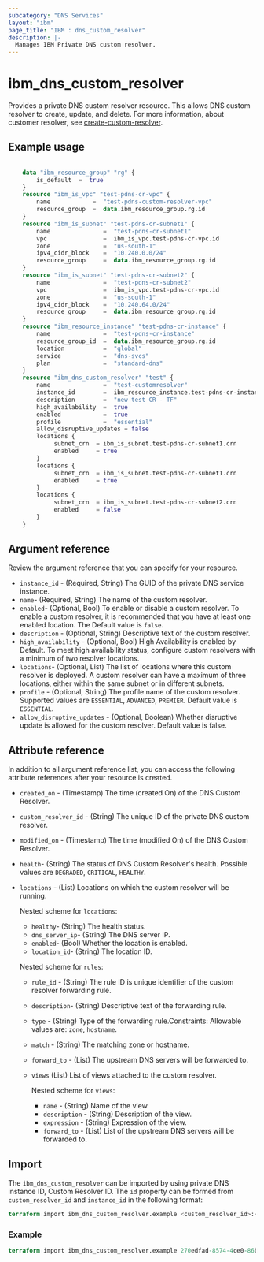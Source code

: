 ```yaml
---
subcategory: "DNS Services"
layout: "ibm"
page_title: "IBM : dns_custom_resolver"
description: |-
  Manages IBM Private DNS custom resolver.
---
```


# ibm_dns_custom_resolver

Provides a private DNS custom resolver resource. This allows DNS custom resolver to create, update, and delete. For more information, about customer resolver, see [create-custom-resolver](https://cloud.ibm.com/apidocs/dns-svcs#create-custom-resolver).

## Example usage

```terraform
    
    data "ibm_resource_group" "rg" {
        is_default  =  true
    }
    resource "ibm_is_vpc" "test-pdns-cr-vpc" {
        name            =  "test-pdns-custom-resolver-vpc"
        resource_group  =  data.ibm_resource_group.rg.id
    }
    resource "ibm_is_subnet" "test-pdns-cr-subnet1" {
        name               =  "test-pdns-cr-subnet1"
        vpc                =  ibm_is_vpc.test-pdns-cr-vpc.id
        zone               =  "us-south-1"
        ipv4_cidr_block    =  "10.240.0.0/24"
        resource_group     =  data.ibm_resource_group.rg.id
    }
    resource "ibm_is_subnet" "test-pdns-cr-subnet2" {
        name               =  "test-pdns-cr-subnet2"
        vpc                =  ibm_is_vpc.test-pdns-cr-vpc.id
        zone               =  "us-south-1"
        ipv4_cidr_block    =  "10.240.64.0/24"
        resource_group     =  data.ibm_resource_group.rg.id
    }
    resource "ibm_resource_instance" "test-pdns-cr-instance" {
        name               =  "test-pdns-cr-instance"
        resource_group_id  =  data.ibm_resource_group.rg.id
        location           =  "global"
        service            =  "dns-svcs"
        plan               =  "standard-dns"
    }
    resource "ibm_dns_custom_resolver" "test" {
        name               =  "test-customresolver"
        instance_id        =  ibm_resource_instance.test-pdns-cr-instance.guid
        description        =  "new test CR - TF"
        high_availability  =  true
        enabled            =  true
        profile            =  "essential"
        allow_disruptive_updates = false
        locations {
             subnet_crn  = ibm_is_subnet.test-pdns-cr-subnet1.crn
             enabled     = true
        }
        locations {
             subnet_crn  = ibm_is_subnet.test-pdns-cr-subnet1.crn
             enabled     = true
        }
        locations {
             subnet_crn  = ibm_is_subnet.test-pdns-cr-subnet2.crn
             enabled     = false
        }
    }
```

## Argument reference

Review the argument reference that you can specify for your resource.

- `instance_id` - (Required, String) The GUID of the private DNS service instance.
- `name`- (Required, String) The name of the custom resolver.
- `enabled`- (Optional, Bool) To enable or disable a custom resolver. To enable a custom resolver, it is recommended that you have at least one enabled location. The Default value is `false`.
- `description` - (Optional, String) Descriptive text of the custom resolver.
- `high_availability` - (Optional, Bool) High Availability is enabled by Default. To meet high availability status, configure custom resolvers with a minimum of two resolver locations.
- `locations`- (Optional, List) The list of locations where this custom resolver is deployed.  A custom resolver can have a maximum of three locations, either within the same subnet or in different subnets.
- `profile` - (Optional, String) The profile name of the custom resolver. Supported values are `ESSENTIAL`, `ADVANCED`, `PREMIER`. Default value is `ESSENTIAL`.
- `allow_disruptive_updates` - (Optional, Boolean) Whether disruptive update is allowed for the custom resolver. Default value is false.

## Attribute reference

In addition to all argument reference list, you can access the following attribute references after your resource is created.

- `created_on` - (Timestamp) The time (created On) of the DNS Custom Resolver.
- `custom_resolver_id` - (String) The unique ID of the private DNS custom resolver.
- `modified_on` - (Timestamp) The time (modified On) of the DNS Custom Resolver.
- `health`- (String) The status of DNS Custom Resolver's health. Possible values are `DEGRADED`, `CRITICAL`, `HEALTHY`.
- `locations` - (List) Locations on which the custom resolver will be running.

  Nested scheme for `locations`:
  - `healthy`- (String) The health status.
  - `dns_server_ip`- (String) The DNS server IP.
  - `enabled`- (Bool) Whether the location is enabled.
  - `location_id`- (String) The location ID.

  Nested scheme for `rules`:
  - `rule_id` - (String) The rule ID is unique identifier of the custom resolver forwarding rule.
  - `description`- (String) Descriptive text of the forwarding rule.
  - `type` - (String) Type of the forwarding rule.Constraints: Allowable values are: `zone`, `hostname`.
  - `match` - (String) The matching zone or hostname.
  - `forward_to` - (List) The upstream DNS servers will be forwarded to.
  - `views` (List) List of views attached to the custom resolver.

    Nested scheme for `views`:
    - `name` - (String) Name of the view.
    - `description` - (String) Description of the view.
    - `expression` - (String) Expression of the view.
    - `forward_to` - (List) List of the upstream DNS servers will be forwarded to.

## Import

The `ibm_dns_custom_resolver` can be imported by using private DNS instance ID, Custom Resolver ID.
The `id` property can be formed from `custom_resolver_id` and `instance_id` in the following format:

```terraform
terraform import ibm_dns_custom_resolver.example <custom_resolver_id>:<instance_id>
```

### Example

```terraform
terraform import ibm_dns_custom_resolver.example 270edfad-8574-4ce0-86bf-5c158d3e38fe:345ca2c4-83bf-4c04-bb09-5d8ec4d425a8
```
